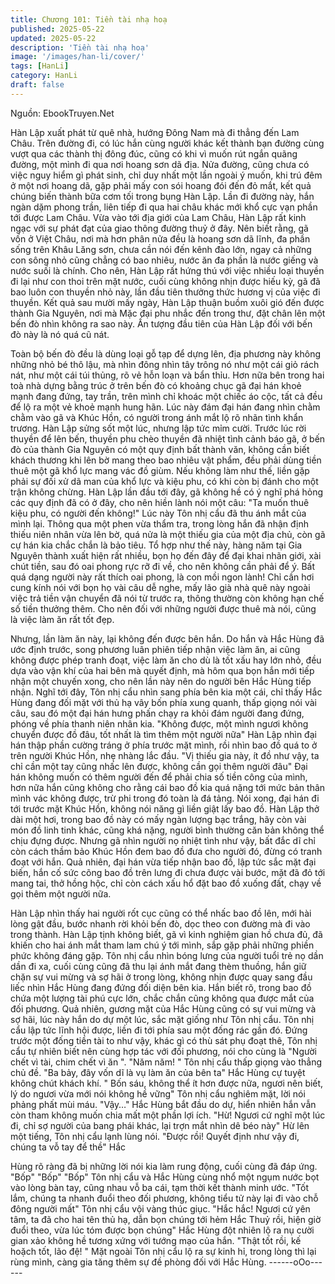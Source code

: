 ```yaml
---
title: Chương 101: Tiền tài nhạ hoạ
published: 2025-05-22
updated: 2025-05-22
description: 'Tiền tài nhạ hoạ'
image: '/images/han-li/cover/'
tags: [HanLi]
category: HanLi
draft: false
---
```


Nguồn: EbookTruyen.Net

Hàn Lập xuất phát từ quê nhà, hướng Đông Nam mà đi thẳng đến
Lam Châu.
Trên đường đi, có lúc hắn cùng người khác kết thành bạn đường
cùng vượt qua các thành thị đông đúc, cũng có khi vì muốn rút
ngắn quãng đường, một mình đi qua nơi hoang sơn dã địa. Nửa
đường, cũng chưa có việc nguy hiểm gì phát sinh, chỉ duy nhất
một lần ngoài ý muốn, khi trú đêm ở một nơi hoang dã, gặp phải
mấy con sói hoang đói đến đỏ mắt, kết quả chúng biến thành bữa
cơm tối trong bụng Hàn Lập.
Lần đi đường này, hắn ngàn dặm phong trần, liên tiếp đi qua hai
châu khác mới khổ cực vạn phần tới được Lam Châu.
Vừa vào tới địa giới của Lam Châu, Hàn Lập rất kinh ngạc với sự
phát đạt của giao thông đường thuỷ ở đây. Nên biết rằng, gã vốn
ở Việt Châu, nơi mà hơn phân nửa đều là hoang sơn dã lĩnh, đa
phần sống trên Khâu Lăng sơn, chưa cần nói đến kênh đào lớn,
ngay cả những con sông nhỏ cũng chẳng có bao nhiêu, nước ăn
đa phần là nước giếng và nước suối là chính.
Cho nên, Hàn Lập rất hứng thú với việc nhiều loại thuyền đi lại
như con thoi trên mặt nước, cuối cùng không nhịn được hiếu kỳ,
gã đã bao luôn con thuyền nhỏ này, lần đầu tiên thưởng thức
hương vị của việc đi thuyền.
Kết quả sau mười mấy ngày, Hàn Lập thuận buồm xuôi gió đến
được thành Gia Nguyên, nơi mà Mặc đại phu nhắc đến trong thư,
đặt chân lên một bến đò nhìn không ra sao này.
Ấn tượng đầu tiên của Hàn Lập đối với bến đò này là nó quá cũ
nát.

Toàn bộ bến đò đều là dùng loại gỗ tạp để dựng lên, địa phương
này không những nhỏ bé thô lậu, mà nhìn đông nhìn tây trông nó
như một cái giỏ rách nát, như một cái túi thủng, rõ vẻ hỗn loạn và
bẩn thỉu. Hơn nữa bên trong hai toà nhà dựng bằng trúc ở trên
bến đò có khoảng chục gã đại hán khoẻ mạnh đang đứng, tay
trần, trên mình chỉ khoác một chiếc áo cộc, tất cả đều để lộ ra một
vẻ khoẻ mạnh hung hãn.
Lúc này đám đại hán đang nhìn chằm chằm vào gã và Khúc Hồn,
có người trong ánh mắt lộ rõ nhãn tình khẩn trương.
Hàn Lập sửng sốt một lúc, nhưng lập tức mỉm cười.
Trước lúc rời thuyền để lên bến, thuyền phu chèo thuyền đã nhiệt
tình cảnh báo gã, ở bến đò của thành Gia Nguyên có một quy
định bất thành văn, không cần biết khách thương khi lên bờ mang
theo bao nhiêu vật phẩm, đều phải dùng tiền thuê một gã khổ lực
mang vác đồ giùm. Nếu không làm như thế, liền gặp phải sự đối
xử dã man của khổ lực và kiệu phu, có khi còn bị đánh cho một
trận không chừng.
Hàn Lập lần đầu tới đây, gã không hề có ý nghĩ phá hỏng các quy
định đã có ở đây, cho nên hiền lành nói một câu:
"Ta muốn thuê kiệu phu, có người đến không!"
Lúc này Tôn nhị cẩu đã thu ánh mắt của mình lại. Thông qua một
phen vừa thẩm tra, trong lòng hắn đã nhận định thiếu niên nhân
vừa lên bờ, quá nửa là một thiếu gia của một địa chủ, còn gã cự
hán kia chắc chắn là bảo tiêu. Tổ hợp như thế này, hàng năm tại
Gia Nguyên thành xuất hiện rất nhiều, bọn họ đến đây để đại khai
nhãn giới, xài chút tiền, sau đó oai phong rực rỡ đi về, cho nên
không cần phải để ý.
Bất quá dạng người này rất thích oai phong, là con mồi ngon
lành! Chỉ cần hơi cung kính nói với bọn họ vài câu dễ nghe, mấy
lão già nhà quê này ngoài việc trả tiền vận chuyển đã nói từ trước
ra, thông thường còn không hạn chế số tiền thưởng thêm. Cho
nên đối với những người được thuê mà nói, cũng là việc làm ăn
rất tốt đẹp.

Nhưng, lần làm ăn này, lại không đến được bên hắn. Do hắn và
Hắc Hùng đã ước định trước, song phương luân phiên tiếp nhận
việc làm ăn, ai cũng không được phép tranh đoạt, việc làm ăn cho
dù là tốt xấu hay lớn nhỏ, đều dựa vào vận khí của hai bên mà
quyết định, mà hôm qua bọn hắn mới tiếp nhận một chuyến xong,
cho nên lần này nên do người bên Hắc Hùng tiếp nhận.
Nghĩ tới đây, Tôn nhị cẩu nhìn sang phía bên kia một cái, chỉ thấy
Hắc Hùng đang đối mặt với thủ hạ vây bốn phía xung quanh, thấp
giọng nói vài câu, sau đó một đại hán hưng phấn chạy ra khỏi
đám người đang đứng, phóng về phía thanh niên nhân kia.
"Không được, một mình ngươi không chuyển được đồ đâu, tốt
nhất là tìm thêm một người nữa" Hàn Lập nhìn đại hán thập phần
cường tráng ở phía trước mặt mình, rồi nhìn bao đồ quá to ở trên
người Khúc Hồn, nhẹ nhàng lắc đầu.
"Vị thiếu gia này, ít đồ như vậy, ta chỉ cần một tay cũng nhấc lên
được, không cần gọi thêm người đâu" Đại hán không muốn có
thêm người đến để phải chia số tiền công của mình, hơn nữa hắn
cũng không cho rằng cái bao đồ kia quá nặng tới mức bản thân
mình vác không được, trừ phi trong đó toàn là đá tảng.
Nói xong, đại hán đi tới trước mặt Khúc Hồn, không nói năng gì
liền giật lấy bao đồ.
Hàn Lập thở dài một hơi, trong bao đồ này có mấy ngàn lượng
bạc trắng, hãy còn vài món đồ linh tinh khác, cũng khá nặng,
người bình thường căn bản không thể chịu đựng được.
Nhưng gã nhìn người nọ nhiệt tình như vậy, bất đắc dĩ chỉ còn
cách thầm bảo Khúc Hồn đem bao đồ đưa cho người đó, đừng có
tranh đoạt với hắn.
Quả nhiên, đại hán vừa tiếp nhận bao đồ, lập tức sắc mặt đại
biến, hắn cố sức cõng bao đồ trên lưng đi chưa được vài bước,
mặt đã đỏ tới mang tai, thở hồng hộc, chỉ còn cách xấu hổ đặt
bao đồ xuống đất, chạy về gọi thêm một người nữa.

Hàn Lập nhìn thấy hai người rốt cục cũng có thể nhấc bao đồ lên,
mới hài lòng gật đầu, bước nhanh rời khỏi bến đò, dọc theo con
đường mà đi vào trong thành.
Hàn Lập tịnh không biết, gã vì kinh nghiệm gian hồ chưa đủ, đã
khiến cho hai ánh mắt tham lam chú ý tới mình, sắp gặp phải
những phiền phức không đáng gặp.
Tôn nhị cẩu nhìn bóng lưng của người tuổi trẻ nọ dần dần đi xa,
cuối cùng cũng đã thu lại ánh mắt đang thèm thuồng, hắn giữ
chặn sự vui mừng và sợ hãi ở trong lòng, không nhịn được quay
sang đầu liếc nhìn Hắc Hùng đang đứng đối diện bên kia. Hắn
biết rõ, trong bao đồ chứa một lượng tài phú cực lớn, chắc chắn
cũng không qua được mắt của đối phương.
Quả nhiên, gương mặt của Hắc Hùng cũng có sự vui mừng và sợ
hãi, lúc này hắn do dự một lúc, sắc mặt giống như Tôn nhị cẩu.
Tôn nhị cẩu lập tức lĩnh hội được, liền đi tới phía sau một đống
rác gần đó. Đứng trước một đống tiền tài to như vậy, khác gì có
thù sát phụ đoạt thê, Tôn nhị cẩu tự nhiên biết nên cùng hợp tác
với đối phương, nói cho cùng là "Người chết vì tài, chim chết vì ăn
".
"Năm năm! " Tôn nhị cẩu thấp giọng vào thẳng chủ đề.
"Ba bảy, đây vốn dĩ là vụ làm ăn của bên ta" Hắc Hùng cự tuyệt
không chút khách khí.
" Bốn sáu, không thể ít hơn được nữa, ngươi nên biết, lý do ngươi
vừa mới nói không hề vững" Tôn nhị cẩu nghiêm mặt, lời nói
phảng phất mùi máu.
"Vậy…" Hắc Hùng bắt đầu do dự, hiển nhiên hắn vẫn còn tham
không muốn chia mất một phần lợi ích.
"Hừ! Ngươi cứ nghĩ một lúc đi, chỉ sợ người của bang phái khác,
lại trợn mắt nhìn dê béo này" Hừ lên một tiếng, Tôn nhị cẩu lạnh
lùng nói.
"Được rồi! Quyết định như vậy đi, chúng ta vỗ tay để thề" Hắc

Hùng rõ ràng đã bị những lời nói kia làm rung động, cuối cùng đã
đáp ứng.
"Bốp" "Bốp" "Bốp" Tôn nhị cẩu và Hắc Hùng cùng nhổ một ngụm
nước bọt vào lòng bàn tay, cũng nhau vỗ ba cái, tạm thời kết
thành minh ước.
"Tốt lắm, chúng ta nhanh đuổi theo đối phương, không tiểu tử này
lại đi vào chỗ đông người mất" Tôn nhị cẩu vội vàng thúc giục.
"Hắc hắc! Ngươi cứ yên tâm, ta đã cho hai tên thủ hạ, dẫn bọn
chúng tới hẻm Hắc Thuỷ rồi, hiện giờ đuổi theo, vừa lúc tóm được
bọn chúng" Hắc Hùng đột nhiên lộ ra nụ cười gian xảo không hề
tương xứng với tướng mạo của hắn.
"Thật tốt rồi, kế hoặch tốt, lão đệ! " Mặt ngoài Tôn nhị cẩu lộ ra sự
kinh hỉ, trong lòng thì lại rùng mình, càng gia tăng thêm sự đề
phòng đối với Hắc Hùng.
------oOo------
